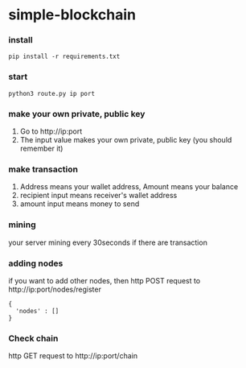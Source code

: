# simple-blockchain

### install
```
pip install -r requirements.txt
```

### start
```
python3 route.py ip port
```

### make your own private, public key

1. Go to http://ip:port
2. The input value makes your own private, public key (you should remember it)

### make transaction

1. Address means your wallet address, Amount means your balance
2. recipient input means receiver's wallet address
3. amount input means money to send

### mining

your server mining every 30seconds if there are transaction

### adding nodes

if you want to add other nodes, then
http POST request to http://ip:port/nodes/register
```
{
  'nodes' : []
}
```

### Check chain

http GET request to http://ip:port/chain

